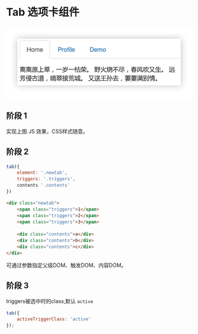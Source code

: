 # Tab 选项卡组件

<img src="tab.png">

## 阶段 1

实现上图 JS 效果，CSS样式随意。

## 阶段 2

```js
tab({
    element: '.newtab',
    triggers: '.triggers',
    contents '.contents'
})
```

```html
<div class="newtab">
    <span class="triggers">1</span>
    <span class="triggers">2</span>
    <span class="triggers">3</span>
    
    <div class="contents">a</div>
    <div class="contents">b</div>
    <div class="contents">c</div>
</div>
```

可通过参数指定父级DOM、触发DOM、内容DOM。

## 阶段 3

triggers被选中时的class,默认 `active`

```js
tab({
    activeTriggerClass: 'active'
});
```

